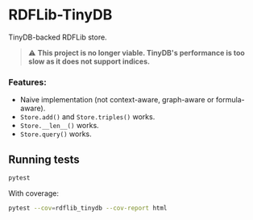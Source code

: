 # RDFLib-TinyDB

TinyDB-backed RDFLib store.

> :warning: **This project is no longer viable. TinyDB's performance is too slow as it does not support indices.**

### Features:
- Naive implementation (not context-aware, graph-aware or formula-aware).
- `Store.add()` and `Store.triples()` works.
- `Store.__len__()` works.
- `Store.query()` works.

## Running tests

```bash
pytest
```

With coverage:
```bash
pytest --cov=rdflib_tinydb --cov-report html
```
